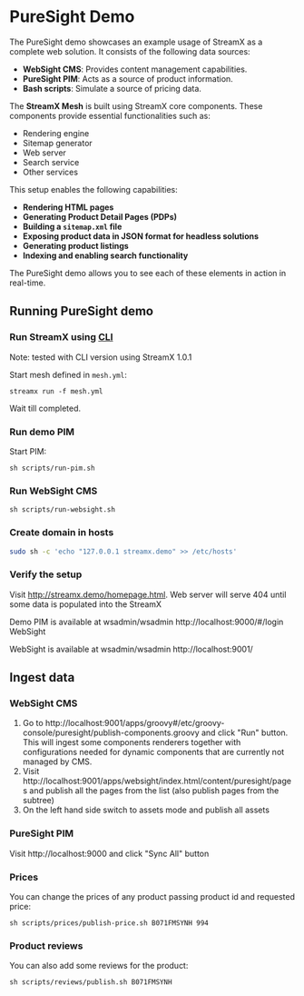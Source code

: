  # PureSight Demo

The PureSight demo showcases an example usage of StreamX as a complete web solution. It consists of the following data sources:

- **WebSight CMS**: Provides content management capabilities.
- **PureSight PIM**: Acts as a source of product information.
- **Bash scripts**: Simulate a source of pricing data.

The **StreamX Mesh** is built using StreamX core components. These components provide essential functionalities such as:

- Rendering engine
- Sitemap generator
- Web server
- Search service
- Other services

This setup enables the following capabilities:

- **Rendering HTML pages**
- **Generating Product Detail Pages (PDPs)**
- **Building a `sitemap.xml` file**
- **Exposing product data in JSON format for headless solutions**
- **Generating product listings**
- **Indexing and enabling search functionality**

The PureSight demo allows you to see each of these elements in action in real-time.


## Running PureSight demo

### Run StreamX using [CLI](https://www.streamx.dev/guides/streamx-command-line-interface-reference.html)

Note: tested with CLI version using StreamX 1.0.1

Start mesh defined in `mesh.yml`:

```
streamx run -f mesh.yml
```

Wait till completed.

### Run demo PIM

Start PIM:

```
sh scripts/run-pim.sh
```

### Run WebSight CMS

```
sh scripts/run-websight.sh
```

### Create domain in hosts

```bash
sudo sh -c 'echo "127.0.0.1 streamx.demo" >> /etc/hosts'
```

### Verify the setup
Visit http://streamx.demo/homepage.html. Web server will serve 404 until some data is populated into the StreamX

Demo PIM is available at wsadmin/wsadmin http://localhost:9000/#/login
WebSight 

WebSight is available at wsadmin/wsadmin http://localhost:9001/

## Ingest data

### WebSight CMS
1. Go to http://localhost:9001/apps/groovy#/etc/groovy-console/puresight/publish-components.groovy and click "Run" button. 
This will ingest some components renderers together with configurations needed for dynamic components that are currently not managed by CMS.
2. Visit http://localhost:9001/apps/websight/index.html/content/puresight/pages and publish all the pages from the list (also publish pages from the subtree)
3. On the left hand side switch to assets mode and publish all assets

### PureSight PIM
Visit http://localhost:9000 and click "Sync All" button

### Prices 
You can change the prices of any product passing product id and requested price: 
```
sh scripts/prices/publish-price.sh B071FMSYNH 994
```

### Product reviews
You can also add some reviews for the product:
```
sh scripts/reviews/publish.sh B071FMSYNH
```